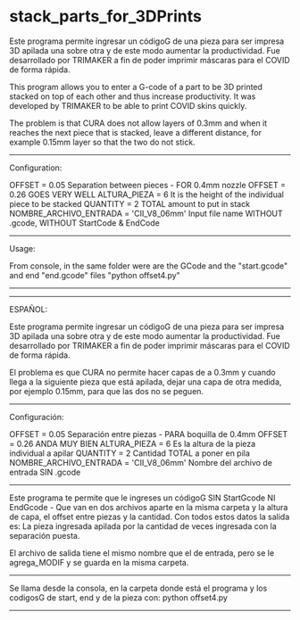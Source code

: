# stack_parts_for_3DPrints
Este programa permite ingresar un códigoG de una pieza para ser impresa 3D apilada una sobre otra y de este modo aumentar la productividad. Fue desarrollado por TRIMAKER a fin de poder imprimir máscaras para el COVID de forma rápida.


This program allows you to enter a G-code of a part to be 3D printed stacked on top of each other and thus increase productivity. It was developed by TRIMAKER to be able to print COVID skins quickly.

The problem is that CURA does not allow layers of 0.3mm and when it reaches the next piece that is stacked, leave a different distance, for example 0.15mm layer so that the two do not stick.

*************
Configuration:

OFFSET = 0.05	  								          Separation between pieces - FOR 0.4mm nozzle OFFSET = 0.26 GOES VERY WELL
ALTURA_PIEZA = 6								          It is the height of the individual piece to be stacked
QUANTITY = 2									            TOTAL amount to put in stack
NOMBRE_ARCHIVO_ENTRADA = 'CII_V8_06mm'		Input file name WITHOUT .gcode, WITHOUT StartCode & EndCode
*************
Usage:

From console, in the same folder were are the GCode and the "start.gcode" and end "end.gcode" files
"python offset4.py"
*************


*************
ESPAÑOL:

Este programa permite ingresar un códigoG de una pieza para ser impresa 3D apilada una sobre otra y de este modo aumentar la productividad. Fue desarrollado por TRIMAKER a fin de poder imprimir máscaras para el COVID de forma rápida.

El problema es que CURA no permite hacer capas de a 0.3mm y cuando llega a la siguiente pieza que está apilada, dejar una capa de otra medida, por ejemplo 0.15mm, para que las dos no se peguen.

*************
Configuración:

OFFSET = 0.05	  								          Separación entre piezas - PARA boquilla de 0.4mm OFFSET = 0.26 ANDA MUY BIEN
ALTURA_PIEZA = 6								          Es la altura de la pieza individual a apilar
QUANTITY = 2								            	Cantidad TOTAL a poner en pila
NOMBRE_ARCHIVO_ENTRADA = 'CII_V8_06mm'		Nombre del archivo de entrada SIN .gcode
*************

Este programa te permite que le ingreses un códigoG SIN StartGcode NI EndGcode - Que van en dos archivos aparte en la misma carpeta y la altura de capa, el offset entre piezas y la cantidad. Con todos estos datos la salida es: La pieza ingresada apilada por la cantidad de veces ingresada con la separación puesta.

El archivo de salida tiene el mismo nombre que el de entrada, pero se le agrega_MODIF y se guarda en la misma carpeta.

***********************************************************************************************************************************
Se llama desde la consola, en la carpeta donde está el programa y los codigosG de start, end y de la pieza con:  python offset4.py
***********************************************************************************************************************************
